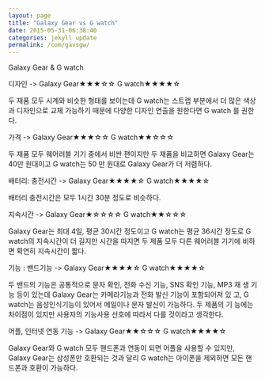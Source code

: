 ```yaml
---
layout: page
title: "Galaxy Gear vs G watch"
date: 2015-05-31-06:38:40
categories: jekyll update
permalink: /com/gavsgw/
---
```




Galaxy Gear & G watch

 

디자인 -> Galaxy Gear★★★☆☆ G watch★★★★☆

두 재품 모두 시계와 비슷한 형태를 보이는데 G watch는 스트랩 부분에서 더 많은 색상과 디자인으로 교체 가능하기 때문에 다양한 디자인 연출을 원한다면 G watch 를 권한다.

 

가격 -> Galaxy Gear★★★☆☆ G watch★★☆☆☆

두 재품 모두 웨어러블 기기 중에서 비싼 편이지만 두 재품을 비교하면 Galaxy Gear는 40만 원대이고 G watch는 50 만 원대로 Galaxy Gear가 더 저렴하다.

 

배터리: 충전시간 -> Galaxy Gear★★★★☆ G watch★★★★☆

배터리 충전시간은 모두 1시간 30분 정도로 비슷하다.

 

지속시간 -> Galaxy Gear★☆☆☆☆ G watch★★☆☆☆

Galaxy Gear는 최대 4일, 평균 30시간 정도이고 G watch는 평균 36시간 정도로 G watch의 지속시간이 더 길지만 시간을 따지면 두 제품 모두 다른 웨어러블 기기에 비하면 확연히 지속시간이 짧다.

 

기능 : 밴드기능 -> Galaxy Gear★★★★☆ G watch★★★★☆

두 밴드의 기능은 공통적으로 문자 확인, 전화 수신 기능, SNS 확인 기능, MP3 재 생 기능 등이 있는데 Galaxy Gear는 카메라기능과 전화 발신 기능이 포함되어져 있 고, G watch는 음성인식기능이 있어서 메일이나 문자 발신이 가능하다. 두 제품의 기 능에는 차이점이 있지만 사용자의 기능사용 선호에 따라서 다를 것이라고 생각한다.

 

어플, 인터넷 연동 기능 -> Galaxy Gear★★☆☆☆ G watch★★★★☆

Galaxy Gear와 G watch 모두 핸드폰과 연동이 되면 어플을 사용할 수 있지만, Galaxy Gear는 삼성폰만 호환되는 것과 달리 G watch는 아이폰을 제외하면 모든 핸드폰과 호환이 가능하다.


